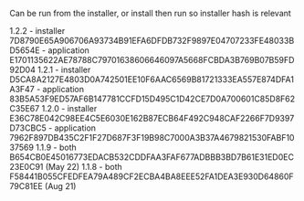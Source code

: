Can be run from the installer, or install then run so installer hash is relevant

1.2.2	- installer	7D8790E65A906706A93734B91EFA6DFDB732F9897E04707233FE48033BD5654E
     	- application	E1701135622AE78788C79701638606646097A5668FCBDA3B769B07B59FD92D04
1.2.1 	- installer	D5CA8A2127E4803D0A742501EE10F6AAC6569B81721333EA557E874DFA1A3F47
      	- application	83B5A53F9ED57AF6B147781CCFD15D495C1D42CE7D0A700601C85D8F62C35E67
1.2.0 	- installer 	E36C78E042C98EE4C5E6030E162B87ECB64F492C948CAF2266F7D9397D73CBC5
	- application	7962F897DB435C2F1F27D687F3F19B98C7000A3B37A4679821530FABF1037569
1.1.9	- both		B654CB0E45016773EDACB532CDDFAA3FAF677ADBBB3BD7B61E31ED0EC23E0C91 (May 22)
1.1.8	- both		F58441B055CFEDFEA79A489CF2ECBA4BA8EEE52FA1DEA3E930D64860F79C81EE (Aug 21)
